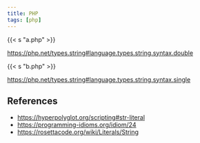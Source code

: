 ```yaml
---
title: PHP
tags: [php]
---
```


{{< s "a.php" >}}

<https://php.net/types.string#language.types.string.syntax.double>

{{< s "b.php" >}}

<https://php.net/types.string#language.types.string.syntax.single>

## References

- <https://hyperpolyglot.org/scripting#str-literal>
- <https://programming-idioms.org/idiom/24>
- <https://rosettacode.org/wiki/Literals/String>

